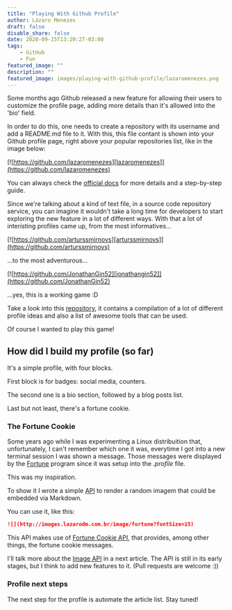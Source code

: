 ```yaml
---
title: "Playing With Github Profile"
author: Lázaro Menezes
draft: false
disable_share: false
date: 2020-09-15T13:20:27-03:00
tags: 
    - GitHub
    - Fun
featured_image: ""
description: ""
featured_image: images/playing-with-github-profile/lazaromenezes.png
---
```


Some months ago Github released a new feature for allowing their users to customize the profile page, adding more details than it's allowed into the 'bio' field. 

In order to do this, one needs to create a repository with its username and add a README.md file to it. With this, this file contant is shown into your Github profile page, right above your popular repositories list, like in the image below: 

[![https://github.com/lazaromenezes][lazaromenezes]](https://github.com/lazaromenezes)

You can always check the [official docs](https://docs.github.com/en/github/setting-up-and-managing-your-github-profile/managing-your-profile-readme) for more details and a step-by-step guide.

Since we're talking about a kind of text file, in a source code repository service, you can imagine it wouldn't take a long time for developers to start exploring the new feature in a lot of different ways. With that a lot of interisting profiles came up, from the most informatives...

[![https://github.com/arturssmirnovs][arturssmirnovs]](https://github.com/arturssmirnovs)

...to the most adventurous...

[![https://github.com/JonathanGin52][jonathangin52]](https://github.com/JonathanGin52)

...yes, this is a working game :D

Take a look into this [repository](https://github.com/abhisheknaiidu/awesome-github-profile-readme), it contains a compilation of a lot of different profile ideas and also a list of awesome tools that can be used.

Of course I wanted to play this game!

## How did I build my profile (so far)

It's a simple profile, with four blocks.

First block is for badges: social media, counters.

The second one is a bio section, followed by a blog posts list.

Last but not least, there's a fortune cookie.

### The Fortune Cookie

Some years ago while I was experimenting a Linux distribuition that, unfortunately, I can't remember which one it was, everytime I got into a new terminal session I was shown a message. Those messages were displayed by the [Fortune](https://en.wikipedia.org/wiki/Fortune_(Unix)) program since it was setup into the _.profile_ file.

This was my inspiration.

To show it I wrote a simple [API](https://github.com/lazaromenezes/image-api) to render a random imagem that could be embedded via Markdown.

You can use it, like this:

```Markdown
![](http://images.lazarodm.com.br/image/fortune?fontSize=15)
```

This API makes use of [Fortune Cookie API](http://fortunecookieapi.herokuapp.com/), that provides, among other things, the fortune cookie messages.

I'll talk more about the [Image API](https://github.com/lazaromenezes/image-api) in a next article. The API is still in its early stages, but I think to add new features to it. (Pull requests are welcome :))

### Profile next steps

The next step for the profile is automate the article list. Stay tuned!

[lazaromenezes]:/images/playing-with-github-profile/lazaromenezes.png "My Github profile"
[arturssmirnovs]:/images/playing-with-github-profile/arturssmirnovs.png "Arturs Smirnovs's profile"
[jonathangin52]:/images/playing-with-github-profile/jonathangin52.png "Jonathan Gin's profile" 
